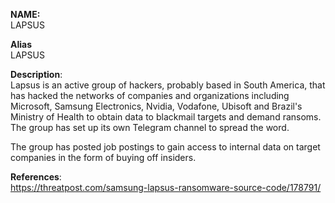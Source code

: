 **NAME:**  
LAPSUS  
  
**Alias**  
LAPSUS  

**Description**:   
Lapsus is an active group of hackers, probably based in South America, that has hacked the networks of companies and organizations including Microsoft, Samsung Electronics, Nvidia, Vodafone, Ubisoft and Brazil's Ministry of Health to obtain data to blackmail targets and demand ransoms. The group has set up its own Telegram channel to spread the word.

The group has posted job postings to gain access to internal data on target companies in the form of buying off insiders.

**References**:  
https://threatpost.com/samsung-lapsus-ransomware-source-code/178791/
